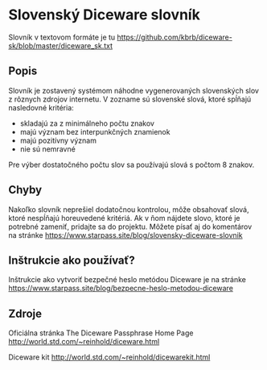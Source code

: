 ﻿# Slovenský Diceware slovník

Slovník v textovom formáte je tu https://github.com/kbrb/diceware-sk/blob/master/diceware_sk.txt

## Popis

Slovník je zostavený systémom náhodne vygenerovaných slovenských slov z rôznych zdrojov internetu.
V zozname sú slovenské slová, ktoré spĺňajú nasledovné kritéria:

- skladajú za z minimálneho počtu znakov
- majú význam bez interpunkčných znamienok
- majú pozitívny význam
- nie sú nemravné

Pre výber dostatočného počtu slov sa používajú slová s počtom 8 znakov. 

## Chyby

Nakoľko slovník neprešiel dodatočnou kontrolou, môže obsahovať slová, ktoré nespĺňajú horeuvedené kritériá.
Ak v ňom nájdete slovo, ktoré je potrebné zameniť, pridajte sa do projektu.
Môžete písať aj do komentárov na stránke https://www.starpass.site/blog/slovensky-diceware-slovnik

## Inštrukcie ako používať?

Inštrukcie ako vytvoriť bezpečné heslo metódou Diceware je na stránke 
https://www.starpass.site/blog/bezpecne-heslo-metodou-diceware

## Zdroje

Oficiálna stránka The Diceware Passphrase Home Page http://world.std.com/~reinhold/diceware.html

Diceware kit http://world.std.com/~reinhold/dicewarekit.html